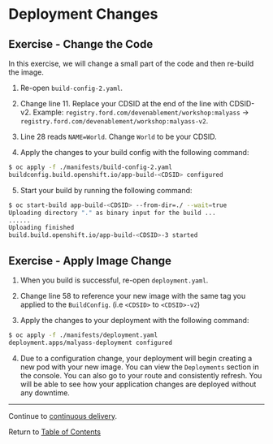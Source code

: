 # Deployment Changes

## Exercise - Change the Code

In this exercise, we will change a small part of the code and then re-build the image.

1. Re-open `build-config-2.yaml`.

2. Change line 11. Replace your CDSID at the end of the line with CDSID-v2. Example: `registry.ford.com/devenablement/workshop:malyass` -> `registry.ford.com/devenablement/workshop:malyass-v2`.

3. Line 28 reads `NAME=World`. Change `World` to be your CDSID.

4. Apply the changes to your build config with the following command:

```bash
$ oc apply -f ./manifests/build-config-2.yaml
buildconfig.build.openshift.io/app-build-<CDSID> configured
```

5. Start your build by running the following command:

```bash
$ oc start-build app-build-<CDSID> --from-dir=./ --wait=true
Uploading directory "." as binary input for the build ...
......
Uploading finished
build.build.openshift.io/app-build-<CDSID>-3 started
```

## Exercise - Apply Image Change

1. When you build is successful, re-open `deployment.yaml`.

2. Change line 58 to reference your new image with the same tag you applied to the `BuildConfig`. (i.e `<CDSID>` to `<CDSID>-v2`)

3. Apply the changes to your deployment with the following command:

```bash
$ oc apply -f ./manifests/deployment.yaml
deployment.apps/malyass-deployment configured
```

4. Due to a configuration change, your deployment will begin creating a new pod with your new image. You can view the `Deployments` section in the console. You can also go to your route and consistently refresh. You will be able to see how your application changes are deployed without any downtime.

---

Continue to [continuous delivery](./14-contdeploy.md).

Return to [Table of Contents](../README.md#agenda)
